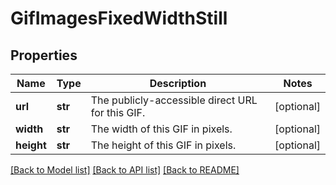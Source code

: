 # GifImagesFixedWidthStill

## Properties
Name | Type | Description | Notes
------------ | ------------- | ------------- | -------------
**url** | **str** | The publicly-accessible direct URL for this GIF. | [optional] 
**width** | **str** | The width of this GIF in pixels. | [optional] 
**height** | **str** | The height of this GIF in pixels. | [optional] 

[[Back to Model list]](../README.md#documentation-for-models) [[Back to API list]](../README.md#documentation-for-api-endpoints) [[Back to README]](../README.md)


